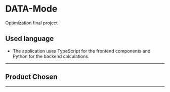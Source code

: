 # DATA-Mode
Optimization final project

## Used language
- The application uses TypeScript for the frontend components and Python for the backend  calculations.
-----

## Product Chosen
-----
